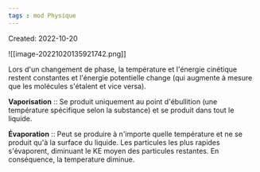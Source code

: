 ```yaml
---
tags : mod Physique
---
```

Created: 2022-10-20

![[image-20221020135921742.png]]

Lors d'un changement de phase, la température et l'énergie cinétique restent constantes et l'énergie potentielle change (qui augmente à mesure que les molécules s'étalent et vice versa).

**Vaporisation** :: Se produit uniquement au point d'ébullition (une température spécifique selon la substance) et se produit dans tout le liquide.
<!--SR:!2023-03-10,57,228-->


**Évaporation** :: Peut se produire à n'importe quelle température et ne se produit qu'à la surface du liquide. Les particules les plus rapides s'évaporent, diminuant le KE moyen des particules restantes. En conséquence, la temperature diminue.
<!--SR:!2023-02-26,18,190-->